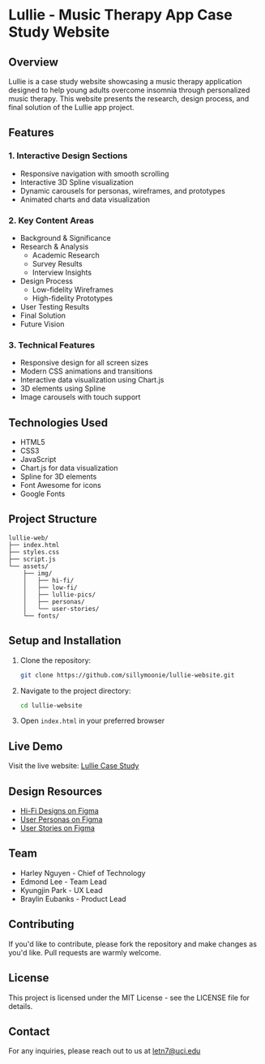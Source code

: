 # Lullie - Music Therapy App Case Study Website

## Overview
Lullie is a case study website showcasing a music therapy application designed to help young adults overcome insomnia through personalized music therapy. This website presents the research, design process, and final solution of the Lullie app project.

## Features

### 1. Interactive Design Sections
- Responsive navigation with smooth scrolling
- Interactive 3D Spline visualization
- Dynamic carousels for personas, wireframes, and prototypes
- Animated charts and data visualization

### 2. Key Content Areas
- Background & Significance
- Research & Analysis
  - Academic Research
  - Survey Results
  - Interview Insights
- Design Process
  - Low-fidelity Wireframes
  - High-fidelity Prototypes
- User Testing Results
- Final Solution
- Future Vision

### 3. Technical Features
- Responsive design for all screen sizes
- Modern CSS animations and transitions
- Interactive data visualization using Chart.js
- 3D elements using Spline
- Image carousels with touch support

## Technologies Used
- HTML5
- CSS3
- JavaScript
- Chart.js for data visualization
- Spline for 3D elements
- Font Awesome for icons
- Google Fonts

## Project Structure
```
lullie-web/
├── index.html
├── styles.css
├── script.js
└── assets/
    ├── img/
    │   ├── hi-fi/
    │   ├── low-fi/
    │   ├── lullie-pics/
    │   ├── personas/
    │   └── user-stories/
    └── fonts/
```

## Setup and Installation
1. Clone the repository:
   ```bash
   git clone https://github.com/sillymoonie/lullie-website.git
   ```
2. Navigate to the project directory:
   ```bash
   cd lullie-website
   ```
3. Open `index.html` in your preferred browser

## Live Demo
Visit the live website: [Lullie Case Study](https://sillymoonie.github.io/lullie-website)

## Design Resources
- [Hi-Fi Designs on Figma](https://www.figma.com/design/1PRkoxzUcepSB4atVfx8Iu/Lullie-Project---Design?node-id=0-1&t=yb9BBLHXfnOx8uep-1)
- [User Personas on Figma](https://www.figma.com/design/rcnWOFHiGSuAnxGCBXATYj/Lullie---Persona?node-id=0-1&t=jrknCxHxUV3sW0Pv-1)
- [User Stories on Figma](https://www.figma.com/design/rcnWOFHiGSuAnxGCBXATYj/Lullie---Persona?node-id=16-188&t=Vhi4siALeNxHTKIf-1)

## Team
- Harley Nguyen - Chief of Technology
- Edmond Lee - Team Lead
- Kyungjin Park - UX Lead
- Braylin Eubanks - Product Lead

## Contributing
If you'd like to contribute, please fork the repository and make changes as you'd like. Pull requests are warmly welcome.

## License
This project is licensed under the MIT License - see the LICENSE file for details.

## Contact
For any inquiries, please reach out to us at letn7@uci.edu 